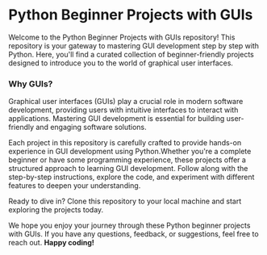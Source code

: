# Python Beginner Projects with GUIs

Welcome to the Python Beginner Projects with GUIs repository! This repository is your gateway to mastering GUI development step by step with Python. Here, you'll find a curated collection of beginner-friendly projects designed to introduce you to the world of graphical user interfaces.

### Why GUIs?
Graphical user interfaces (GUIs) play a crucial role in modern software development, providing users with intuitive interfaces to interact with applications. Mastering GUI development is essential for building user-friendly and engaging software solutions.

Each project in this repository is carefully crafted to provide hands-on experience in GUI development using Python.Whether you're a complete beginner or have some programming experience, these projects offer a structured approach to learning GUI development. Follow along with the step-by-step instructions, explore the code, and experiment with different features to deepen your understanding.

Ready to dive in? Clone this repository to your local machine and start exploring the projects today.

We hope you enjoy your journey through these Python beginner projects with GUIs. If you have any questions, feedback, or suggestions, feel free to reach out. **Happy coding!**
